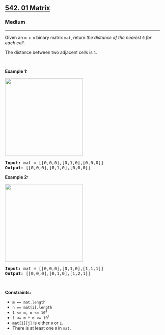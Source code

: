 <h2><a href="https://leetcode.com/problems/01-matrix/">542. 01 Matrix</a></h2><h3>Medium</h3><hr><div><p>Given an <code>m x n</code> binary matrix <code>mat</code>, return <em>the distance of the nearest </em><code>0</code><em> for each cell</em>.</p>

<p>The distance between two adjacent cells is <code>1</code>.</p>

<p>&nbsp;</p>
<p><strong class="example">Example 1:</strong></p>
<img alt="" src="https://assets.leetcode.com/uploads/2021/04/24/01-1-grid.jpg" style="width: 253px; height: 253px;">
<pre><strong>Input:</strong> mat = [[0,0,0],[0,1,0],[0,0,0]]
<strong>Output:</strong> [[0,0,0],[0,1,0],[0,0,0]]
</pre>

<p><strong class="example">Example 2:</strong></p>
<img alt="" src="https://assets.leetcode.com/uploads/2021/04/24/01-2-grid.jpg" style="width: 253px; height: 253px;" title="">
<pre><strong>Input:</strong> mat = [[0,0,0],[0,1,0],[1,1,1]]
<strong>Output:</strong> [[0,0,0],[0,1,0],[1,2,1]]
</pre>

<p>&nbsp;</p>
<p><strong>Constraints:</strong></p>

<ul>
	<li><code>m == mat.length</code></li>
	<li><code>n == mat[i].length</code></li>
	<li><code>1 &lt;= m, n &lt;= 10<sup>4</sup></code></li>
	<li><code>1 &lt;= m * n &lt;= 10<sup>4</sup></code></li>
	<li><code>mat[i][j]</code> is either <code>0</code> or <code>1</code>.</li>
	<li>There is at least one <code>0</code> in <code>mat</code>.</li>
</ul>
</div>